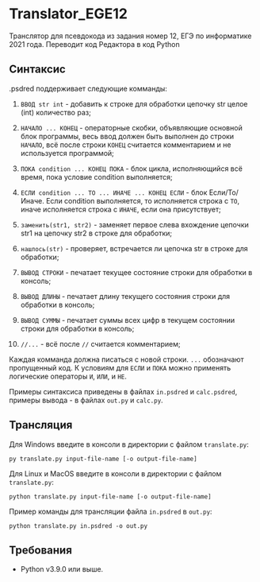# Translator_EGE12

Транслятор для псевдокода из задания номер 12, ЕГЭ по информатике 2021 года. Переводит код Редактора в код Python

## Синтаксис

.psdred поддерживает следующие комманды:

1. `ВВОД str int` - добавить к строке для обработки цепочку str целое (int) количество раз;

2. `НАЧАЛО ... КОНЕЦ` - операторные скобки, объявляющие основной блок программы, весь ввод должен быть выполнен до строки `НАЧАЛО`, всё после строки `КОНЕЦ` считается комментарием и не используется программой;

3. `ПОКА condition ... КОНЕЦ ПОКА` - блок цикла, исполняющийся всё время, пока условие condition выполняется;

4. `ЕСЛИ condition ... ТО ... ИНАЧЕ ... КОНЕЦ ЕСЛИ` - блок Если/То/Иначе. Если condition выполняется, то исполняется строка с `ТО`, иначе исполняется строка с `ИНАЧЕ`, если она присутствует;

5. `заменить(str1, str2)` - заменяет первое слева вхождение цепочки str1 на цепочку str2 в строке для обработки;

6. `нашлось(str)` - проверяет, встречается ли цепочка str в строке для обработки;

7. `ВЫВОД СТРОКИ` - печатает текущее состояние строки для обработки в консоль;

8. `ВЫВОД ДЛИНЫ` - печатает длину текущего состояния строки для обработки в консоль;

9. `ВЫВОД СУММЫ` - печатает суммы всех цифр в текущем состоянии строки для обработки в консоль;

10. `//...` - всё после `//` считается комментарием;

Каждая комманда должна писаться с новой строки. `...` обозначают пропущенный код. К условиям для `ЕСЛИ` и `ПОКА` можно применять логические операторы `И`, `ИЛИ`, и `НЕ`.

Примеры синтаксиса приведены в файлах `in.psdred` и `calc.psdred`, примеры вывода - в файлах `out.py` и `calc.py`.

## Трансляция

Для Windows введите в консоли в директории с файлом `translate.py`:

`py translate.py input-file-name [-o output-file-name]`

Для Linux и MacOS введите в консоли в директории с файлом `translate.py`:

`python translate.py input-file-name [-o output-file-name]`

Пример команды для трансляции файла `in.psdred` в `out.py`:

`python translate.py in.psdred -o out.py`

## Требования

- Python v3.9.0 или выше.
